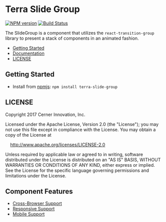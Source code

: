 # Terra Slide Group


[![NPM version](https://badgen.net/npm/v/terra-slide-group)](https://www.npmjs.org/package/terra-slide-group)
[![Build Status](https://badgen.net/travis/cerner/terra-core)](https://travis-ci.org/cerner/terra-core)

The SlideGroup is a component that utilizes the `react-transition-group` library to present a stack of components in an
animated fashion.

- [Getting Started](#getting-started)
- [Documentation](https://github.com/cerner/terra-core/tree/master/packages/terra-slide-group/docs)
- [LICENSE](#license)

## Getting Started

- Install from [npmjs](https://www.npmjs.com): `npm install terra-slide-group`

## LICENSE

Copyright 2017 Cerner Innovation, Inc.

Licensed under the Apache License, Version 2.0 (the "License"); you may not use this file except in compliance with the License. You may obtain a copy of the License at

&nbsp;&nbsp;&nbsp;&nbsp;http://www.apache.org/licenses/LICENSE-2.0

Unless required by applicable law or agreed to in writing, software distributed under the License is distributed on an "AS IS" BASIS, WITHOUT WARRANTIES OR CONDITIONS OF ANY KIND, either express or implied. See the License for the specific language governing permissions and limitations under the License.

## Component Features
* [Cross-Browser Support](https://github.com/cerner/terra-core/wiki/Component-Features#cross-browser-support)
* [Responsive Support](https://github.com/cerner/terra-core/wiki/Component-Features#responsive-support)
* [Mobile Support](https://github.com/cerner/terra-core/wiki/Component-Features#mobile-support)
